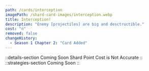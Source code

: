 ```yaml
---
path: /cards/interception
imagePath: /shard-card-images/interception.webp
title: Interception!
description: "Enemy [projectiles] are big and desctructible."
cost: "n"
removed: false
changeHistory:
  - Season 1 Chapter 2: "Card Added"
---
```

::details-section
Coming Soon
Shard Point Cost is Not Accurate
::
::strategies-section
Coming Soon
::